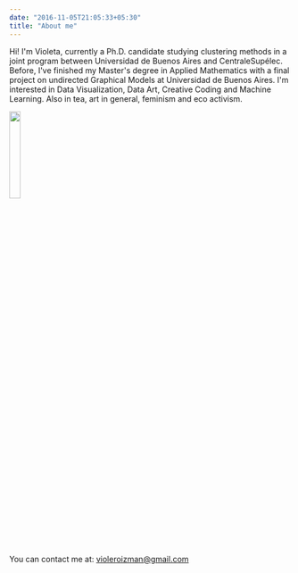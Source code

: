 ```yaml
---
date: "2016-11-05T21:05:33+05:30"
title: "About me"
---
```


Hi! I'm Violeta, currently a Ph.D. candidate  studying clustering methods in a joint program between Universidad de Buenos Aires and CentraleSupélec. Before, I've finished my Master's degree in Applied Mathematics with a final project on undirected Graphical Models at Universidad de Buenos Aires. I'm interested in Data Visualization, Data Art, Creative Coding and Machine Learning. Also in tea, art in general, feminism and eco activism.


<img src="/img/about.jpg" width=20%>

[1]: /img/about.jpg 
[2]: /img/about.jpg


You can contact me at: violeroizman@gmail.com